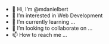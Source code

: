 - 👋 Hi, I’m @mdanielbert
- 👀 I’m interested in Web Development
- 🌱 I’m currently learning ...
- 💞️ I’m looking to collaborate on ...
- 📫 How to reach me ...

<!---
mdanielbert/mdanielbert is a ✨ special ✨ repository because its `README.md` (this file) appears on your GitHub profile.
You can click the Preview link to take a look at your changes.
--->

